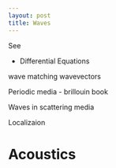 ```yaml
---
layout: post
title: Waves
---
```

See 
- Differential Equations


wave matching
wavevectors

Periodic media - brillouin book


Waves in scattering media

Localizaion

# Acoustics


